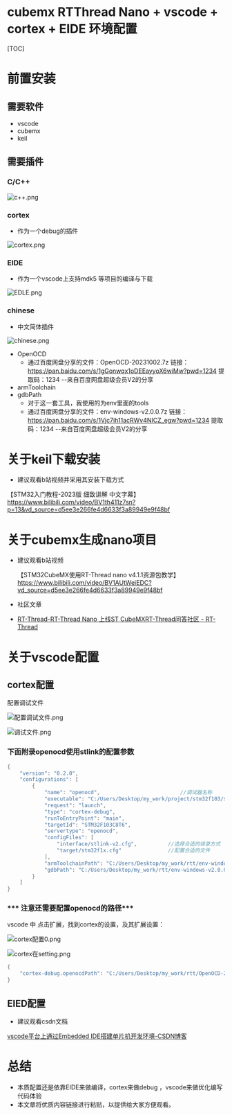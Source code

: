 # cubemx RTThread Nano + vscode + cortex + EIDE 环境配置



[TOC]



# 前置安装



## 需要软件

* vscode
* cubemx
* keil

## 需要插件

### C/C++

![c++.png](https://oss-club.rt-thread.org/uploads/20240923/562faa12c8847e30200daeae48771cdd.png.webp)

### cortex

* 作为一个debug的插件

![cortex.png](https://oss-club.rt-thread.org/uploads/20240923/98b4634b873c0b68e90261f08c3f5f65.png)

### EIDE

* 作为一个vscode上支持mdk5 等项目的编译与下载

![EDLE.png](https://oss-club.rt-thread.org/uploads/20240923/0b96460b16a9f73dd8ac04107fea90f1.png.webp)

### chinese

* 中文简体插件

![chinese.png](https://oss-club.rt-thread.org/uploads/20240923/038571124732cbe0c2775c9624d3c32c.png)

* OpenOCD
  * 通过百度网盘分享的文件：OpenOCD-20231002.7z
    链接：https://pan.baidu.com/s/1gGonwqx1oDEEayyoX6wiMw?pwd=1234 
    提取码：1234 
    --来自百度网盘超级会员V2的分享
* armToolchain
* gdbPath
  * 对于这一套工具，我使用的为env里面的tools
  * 通过百度网盘分享的文件：env-windows-v2.0.0.7z
    链接：https://pan.baidu.com/s/1Vjc7ih11acRWv4NICZ_egw?pwd=1234 
    提取码：1234 
    --来自百度网盘超级会员V2的分享

# 关于keil下载安装

* 建议观看b站视频并采用其安装下载方式

【STM32入门教程-2023版 细致讲解 中文字幕】https://www.bilibili.com/video/BV1th411z7sn?p=13&vd_source=d5ee3e266fe4d6633f3a89949e9f48bf

# 关于cubemx生成nano项目

* 建议观看b站视频

	【STM32CubeMX使用RT-Thread nano v4.1.1资源包教学】https://www.bilibili.com/video/BV1AUtWeiEDC?vd_source=d5ee3e266fe4d6633f3a89949e9f48bf
	
*  社区文章

  * [RT-Thread-RT-Thread Nano 上线ST CubeMXRT-Thread问答社区 - RT-Thread](https://club.rt-thread.org/ask/article/09235f1f8fe6c19e.html)




# 关于vscode配置

## cortex配置

配置调试文件

![配置调试文件.png](https://oss-club.rt-thread.org/uploads/20240923/383e5cb8d745e255b55774739de2eb5d.png.webp)

![调试文件.png](https://oss-club.rt-thread.org/uploads/20240923/76671a3e7bc8dbed471dbca656528f1d.png.webp)

### 下面附录openocd使用stlink的配置参数

```c
{
    "version": "0.2.0",
    "configurations": [
        {
            "name": "openocd",							//调试器名称
            "executable": "C:/Users/Desktop/my_work/project/stm32f103/stm32project/nano/example_stm32f103c8t6/eide/build/example_stm32f103c8t6/example_stm32f103c8t6.elf",					//要执行的烧录文件，建议通过EIDE编译时候生成elf文件
            "request": "launch",
            "type": "cortex-debug",
            "runToEntryPoint": "main",
            "targetId": "STM32F103C8T6",
            "servertype": "openocd",
            "configFiles": [
                "interface/stlink-v2.cfg",			//选择合适的烧录方式
                "target/stm32f1x.cfg"				//配置合适的文件
            ],
            "armToolchainPath": "C:/Users/Desktop/my_work/rtt/env-windows-v2.0.0/env-windows/tools/gnu_gcc/arm_gcc/mingw/bin", // ！！！需要修改为自己的GCC 工具链路径 ！！！
            "gdbPath": "C:/Users/Desktop/my_work/rtt/env-windows-v2.0.0/env-windows/tools/gnu_gcc/arm_gcc/mingw/bin/arm-none-eabi-gdb.exe" // ！！！需要修改为自己的GDB 路径 ！！！
        }
    ]
}

```

### *** 注意还需要配置openocd的路径***

vscode 中 点击扩展，找到cortex的设置，及其扩展设置：

![cortex配置0.png](https://oss-club.rt-thread.org/uploads/20240923/a1c467ca129df0e3fdca5df3255cf929.png.webp)

![cortex在setting.png](https://oss-club.rt-thread.org/uploads/20240923/f972b4b0658b02bbd1b9ce49f8bc6bb5.png.webp)

```c
{
    "cortex-debug.openocdPath": "C:/Users/Desktop/my_work/rtt/OpenOCD-20231002/bin/openocd.exe" //这里填入你的openocd的路径
}
```

## EIED配置

* 建议观看csdn文档

[vscode平台上通过Embedded IDE搭建单片机开发环境-CSDN博客](https://blog.csdn.net/weixin_41080308/article/details/128053268?sharetype=blog&shareId=128053268&sharerefer=APP&sharesource=m0_73016766&sharefrom=link)



# 总结

* 本质配置还是依靠EIDE来做编译，cortex来做debug ，vscode来做优化编写代码体验
* 本文章将优质内容链接进行粘贴，以提供给大家方便观看。

